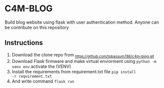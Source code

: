 # C4M-BLOG
Build blog website using flask with user authentication method. Anyone can be contribute on this repository

## Instructions
1. Download the clone repo from <sub> https://github.com/tobassum786/c4m-blog.git</sub>
2. Download Flask firmware and make virtual enviorment using <code>python -m venv env</code> activate the (VENV) 
3. Install the requirements from requirement.txt file <code>pip install -r requirement.txt</code>
4. And write command <code>flask run</code>




